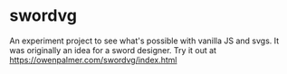 # swordvg
An experiment project to see what's possible with vanilla JS and svgs. It was originally an idea for a sword designer. Try it out at https://owenpalmer.com/swordvg/index.html
